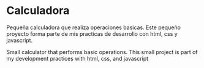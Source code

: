 # Calculadora
Pequeña calculadora que realiza operaciones basicas.
Este pequeño proyecto forma parte de mis practicas de desarrollo con html, css y javascript.

Small calculator that performs basic operations.
This small project is part of my development practices with html, css, and javascript
